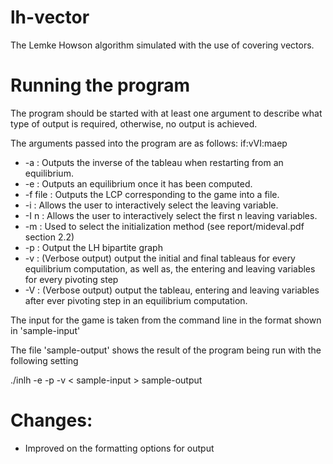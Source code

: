 lh-vector
=========

The Lemke Howson algorithm simulated with the use of covering vectors.

Running the program
===================
The program should be started with at least one argument to describe
what type of output is required, otherwise, no output is achieved.

The arguments passed into the program are as follows:
if:vVI:maep

- -a : Outputs the inverse of the tableau when restarting from an equilibrium.
- -e : Outputs an equilibrium once it has been computed.
- -f file : Outputs the LCP corresponding to the game into a file.
- -i : Allows the user to interactively select the leaving variable.
- -I n : Allows the user to interactively select the first n leaving variables.
- -m : Used to select the initialization method (see report/mideval.pdf section 2.2)
- -p : Output the LH bipartite graph
- -v : (Verbose output) output the initial and final tableaus for every equilibrium
       computation, as well as, the entering and leaving variables for every pivoting step
- -V : (Verbose output) output the tableau, entering and leaving variables after ever
       pivoting step in an equilibrium computation.

The input for the game is taken from the command line in the format shown in 'sample-input'

The file 'sample-output' shows the result of the program being run with the following setting

./inlh -e -p -v < sample-input > sample-output

Changes:
============
- Improved on the formatting options for output